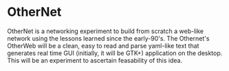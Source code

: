 # OtherNet

OtherNet is a networking experiment to build from scratch a web-like network using the lessons learned since the early-90's. The Othernet's OtherWeb will be a clean, easy to read and parse yaml-like text that generates real time GUI (initially, it will be GTK+) application on the desktop. This will be an experiment to ascertain feasability of this idea.
